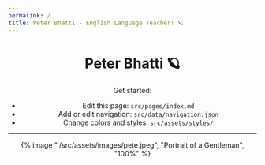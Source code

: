 ```yaml
---
permalink: /
title: Peter Bhatti - English Language Teacher! 🪐
---
```


<header id="page-header">
  <h1>
Peter Bhatti 🪐
  </h1>
  <p>Get started:</p>
  <ul>
    <li>Edit this page: <code>src/pages/index.md</code></li>
    <li>Add or edit navigation: <code>src/data/navigation.json</code></li>
    <li>Change colors and styles: <code>src/assets/styles/</code></li>
  </ul>

  <hr>

  {% image "./src/assets/images/pete.jpeg", "Portrait of a Gentleman", "100%" %}

</header>
